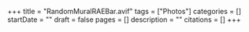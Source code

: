 +++
title = "RandomMuralRAEBar.avif"
tags = ["Photos"]
categories = []
startDate = ""
draft = false
pages = []
description = ""
citations = []
+++
